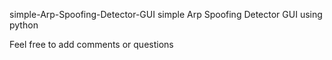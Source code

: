 simple-Arp-Spoofing-Detector-GUI
simple Arp Spoofing Detector GUI using python

Feel free to add comments or questions
